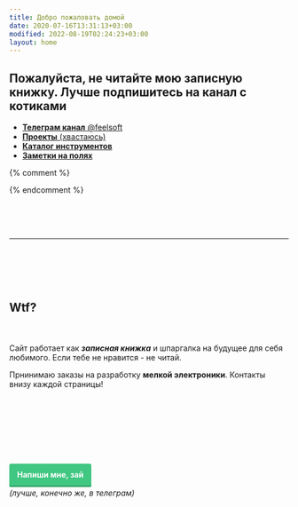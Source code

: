 ```yaml
---
title: Добро пожаловать домой
date: 2020-07-16T13:31:13+03:00
modified: 2022-08-19T02:24:23+03:00
layout: home
---
```


## Пожалуйста, не читайте мою записную книжку. Лучше подпишитесь на канал с котиками

- [**Телеграм канал** @feelsoft](tg://resolve?domain=feelsoft)
- [**Проекты** (хвастаюсь)](./projects/)
- [**Каталог инструментов**](./shop/index.md)
- [**Заметки на полях**](./projects/notes)

{% comment %}
<!--
<p style="text-align:center;"><img src="/assets/arrow-home.png" alt=""></p>
<h2 style="text-align:center;">Для начала выбери раздел :+1:</h2>

<br>

<style>
.drid {
	overflow: hidden; 
	flex-wrap: wrap;
	}
.grid ul {  
	//display: table;
	//flex-wrap: wrap;
	display: flex;
	flex-flow: row wrap;
	padding: 0;
	}
.grid li {
	text-align:center;
	float: left;
	box-sizing: border-box;
	width: calc(50% - 8px);
	padding: 7px 10px;
	background: #eee;
	margin: 4px; 
	list-style-type: none;
	min-height: 50px;
	//height: 5em;
	padding-left: 15px;
	padding-right: 15px;
	border-radius: 10px;
	}
</style>

<div class="grid" markdown="1">
- первый **элемент**
- второй
- третий

</div>
-->
{% endcomment %}

<br><br><br>

---

<br><br><br><br>

## **Wtf?**
<br><br>
Сайт работает как ***записная книжка*** и шпаргалка на будущее для себя любимого. Если тебе не нравится - не читай.

Прнинимаю заказы на разработку **мелкой электроники**. Контакты внизу каждой страницы!

<br><br><br><br><br><br>

<p style="text-align: center;"><style>
a.button7 {
  font-weight: 700;
  color: white;
  text-decoration: none;
  padding: .8em 1em calc(.8em + 3px);
  border-radius: 3px;
  background: rgb(64,199,129);
  box-shadow: 0 -3px rgb(53,167,110) inset;
  transition: 0.2s;
  line-height: 3.5;
} 
a.button7:hover { background: rgb(53, 167, 110); }
a.button7:active {
  background: rgb(33,147,90);
  box-shadow: 0 3px rgb(33,147,90) inset;
}
</style>

<a href="/about.html#обратная-связь" class="button7">Напиши мне, зай</a><br>
_(лучше, конечно же, в телеграм)_
</p>

<br><br><br><br><br><br>
